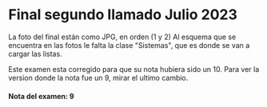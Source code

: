 # Final segundo llamado Julio 2023

La foto del final están como JPG, en orden (1 y 2)
Al esquema que se encuentra en las fotos le falta la clase "Sistemas", que es donde se van a cargar las listas.

Este examen esta corregido para que su nota hubiera sido un 10. Para ver la version donde la nota fue un 9, mirar el ultimo cambio.

#### **Nota del examen: 9**